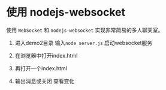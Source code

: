 # 使用 nodejs-websocket

使用 `WebSocket` 和 `nodejs-websocket` 实现非常简易的多人聊天室。

1. 进入demo2目录 输入`node server.js` 启动websocket服务

2. 在浏览器中打开index.html

3. 再打开一个index.html

4. 输出消息或关闭 查看变化
